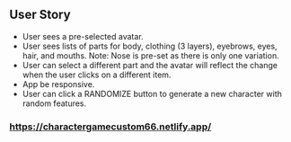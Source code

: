 ## User Story
- User sees a pre-selected avatar.
- User sees lists of parts for body, clothing (3 layers), eyebrows, eyes, hair, and mouths. Note: Nose is pre-set as there is only one variation.
- User can select a different part and the avatar will reflect the change when the user clicks on a different item.
- App be responsive.
- User can click a RANDOMIZE button to generate a new character with random features.

### https://charactergamecustom66.netlify.app/
